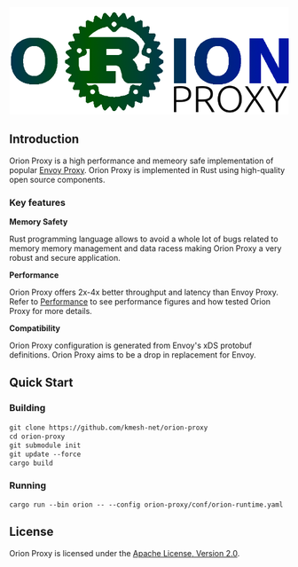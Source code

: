 <img src="docs/pics/logo/orion_proxy_logo.png" alt="orion-proxy-logo" style="zoom: 100%;" />

<!--
[![LICENSE](https://img.shields.io/github/license/kmesh-net/orion)](/LICENSE) [![codecov](https://codecov.io/gh/kmesh-net/kmesh/graph/badge.svg?token=0EGQ84FGDU)](https://img.shields.io/github/license/kmesh-net/orion) 
-->

## Introduction

Orion Proxy is a high performance and memeory safe implementation of popular [Envoy Proxy](https://www.envoyproxy.io/). Orion Proxy is implemented in Rust using high-quality open source components. 

### Key features

**Memory Safety**

Rust programming language allows to avoid a whole lot of bugs related to memory memory management and data racess making Orion Proxy a very robust and secure application.  


**Performance**

Orion Proxy offers 2x-4x better throughput and latency than Envoy Proxy. Refer to [Performance](docs/performance/performance.md) to see performance figures and how tested Orion Proxy for more details.  


**Compatibility**

Orion Proxy configuration is generated from Envoy's xDS protobuf definitions. Orion Proxy aims to be a drop in replacement for Envoy.



## Quick Start

### Building
```console
git clone https://github.com/kmesh-net/orion-proxy
cd orion-proxy
git submodule init
git update --force
cargo build
```


### Running
```console
cargo run --bin orion -- --config orion-proxy/conf/orion-runtime.yaml
```

<!-- ## Contributing -->
<!-- If you're interested in being a contributor and want to get involved in developing Orion Proxy, please see [CONTRIBUTING](CONTRIBUTING.md) for more details on submitting patches and the contribution workflow. -->

## License

Orion Proxy is licensed under the
[Apache License, Version 2.0](./LICENSE).
